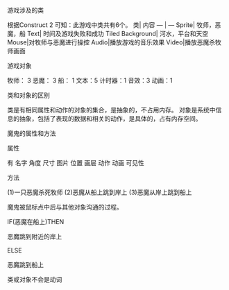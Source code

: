 游戏涉及的类

根据Construct 2 可知：此游戏中类共有6个。 类| 内容 — | — Sprite| 牧师，恶魔，船 Text| 时间及游戏失败和成功 Tiled Background| 河水，平台和天空 Mouse|对牧师与恶魔进行操控 Audio|播放游戏的音乐效果 Video|播放恶魔杀牧师画面

游戏对象

牧师： 3 恶魔： 3 船： 1 文本：5 计时器：1 音效：3 动画：1

类和对象的区别

类是有相同属性和动作的对象的集合，是抽象的，不占用内存。
对象是系统中信息的抽象，包括了表现的数据和相关的动作，是具体的，占有内存空间。

魔鬼的属性和方法

属性

有 名字 角度 尺寸 图片 位置 画层 动作 动画 可见性

方法

(1)一只恶魔杀死牧师
(2)恶魔从船上跳到岸上
(3)恶魔从岸上跳到船上

魔鬼被鼠标点中后与其他对象沟通的过程。

IF(恶魔在船上)THEN

   恶魔跳到附近的岸上

ELSE

  恶魔跳到船上

  
类或对象不会是动词

